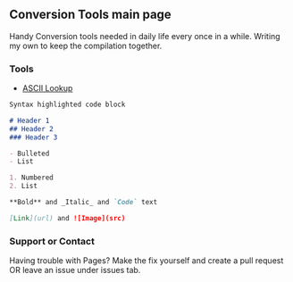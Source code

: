 ## Conversion Tools main page

Handy Conversion tools needed in daily life every once in a while. Writing my own to keep the compilation together.

### Tools

* [ASCII Lookup](/conversion-tools/ascii.html)

```markdown
Syntax highlighted code block

# Header 1
## Header 2
### Header 3

- Bulleted
- List

1. Numbered
2. List

**Bold** and _Italic_ and `Code` text

[Link](url) and ![Image](src)
```



### Support or Contact

Having trouble with Pages?
Make the fix yourself and create a pull request OR leave an issue under issues tab.
